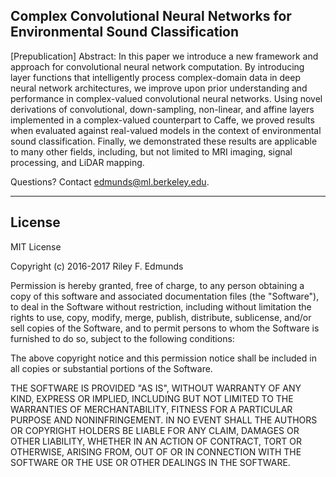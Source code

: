 ## Complex Convolutional Neural Networks for Environmental Sound Classification
[Prepublication] Abstract: In this paper we introduce a new framework and approach for convolutional neural network computation. By introducing layer functions that intelligently process complex-domain data in deep neural network architectures, we improve upon prior understanding and performance in complex-valued convolutional neural networks. Using novel derivations of convolutional, down-sampling, non-linear, and affine layers implemented in a complex-valued counterpart to Caffe, we proved results when evaluated against real-valued models in the context of environmental sound classification. Finally, we demonstrated these results are applicable to many other fields, including, but not limited to MRI imaging, signal processing, and LiDAR mapping.

Questions? Contact edmunds@ml.berkeley.edu.

---

## License

MIT License

Copyright (c) 2016-2017 Riley F. Edmunds

Permission is hereby granted, free of charge, to any person obtaining
a copy of this software and associated documentation files (the
"Software"), to deal in the Software without restriction, including
without limitation the rights to use, copy, modify, merge, publish,
distribute, sublicense, and/or sell copies of the Software, and to
permit persons to whom the Software is furnished to do so, subject to
the following conditions:

The above copyright notice and this permission notice shall be
included in all copies or substantial portions of the Software.

THE SOFTWARE IS PROVIDED "AS IS", WITHOUT WARRANTY OF ANY KIND,
EXPRESS OR IMPLIED, INCLUDING BUT NOT LIMITED TO THE WARRANTIES OF
MERCHANTABILITY, FITNESS FOR A PARTICULAR PURPOSE AND
NONINFRINGEMENT. IN NO EVENT SHALL THE AUTHORS OR COPYRIGHT HOLDERS BE
LIABLE FOR ANY CLAIM, DAMAGES OR OTHER LIABILITY, WHETHER IN AN ACTION
OF CONTRACT, TORT OR OTHERWISE, ARISING FROM, OUT OF OR IN CONNECTION
WITH THE SOFTWARE OR THE USE OR OTHER DEALINGS IN THE SOFTWARE.
